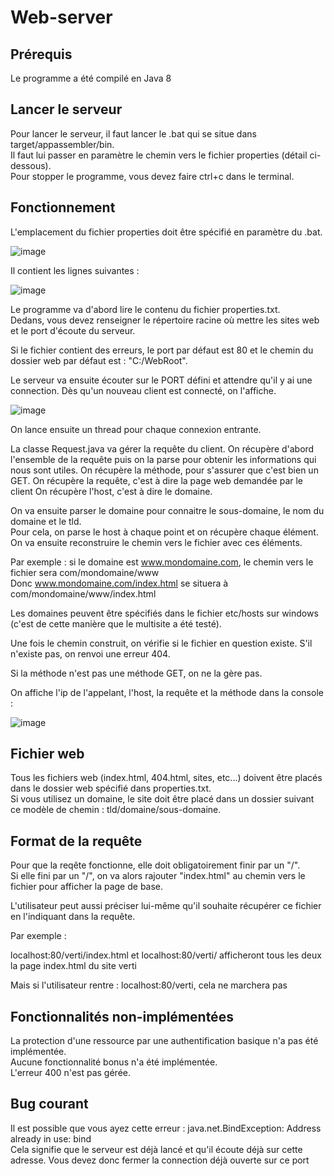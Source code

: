 # Web-server

## Prérequis
Le programme a été compilé en Java 8

## Lancer le serveur
Pour lancer le serveur,  il faut lancer le .bat qui se situe dans target/appassembler/bin.  
Il faut lui passer en paramètre le chemin vers le fichier properties (détail ci-dessous).  
Pour stopper le programme, vous devez faire ctrl+c dans le terminal.

## Fonctionnement
L'emplacement du fichier properties doit être spécifié en paramètre du .bat.  

![image](https://user-images.githubusercontent.com/60175680/119159152-448dd900-ba57-11eb-9f1a-2af7725bd0c3.png)

Il contient les lignes suivantes :  

![image](https://user-images.githubusercontent.com/60175680/119156412-80736f00-ba54-11eb-8b91-8b6a9955420c.png)

Le programme va d'abord lire le contenu du fichier properties.txt.  
Dedans, vous devez renseigner le répertoire racine où mettre les sites web et le port d'écoute du serveur.

Si le fichier contient des erreurs, le port par défaut est 80 et le chemin du dossier web par défaut est : "C:/WebRoot".

Le serveur va ensuite écouter sur le PORT défini et attendre qu'il y ai une connection.
Dès qu'un nouveau client est connecté, on l'affiche.

![image](https://user-images.githubusercontent.com/60175680/119158186-41461d80-ba56-11eb-8f42-c5e05e951861.png)

On lance ensuite un thread pour chaque connexion entrante.

La classe Request.java va gérer la requête du client.
On récupère d'abord l'ensemble de la requête puis on la parse pour obtenir les informations qui nous sont utiles.
On récupère la méthode, pour s'assurer que c'est bien un GET.
On récupère la requête, c'est à dire la page web demandée par le client
On récupère l'host, c'est à dire le domaine.

On va ensuite parser le domaine pour connaitre le sous-domaine, le nom du domaine et le tld.  
Pour cela, on parse le host à chaque point et on récupère chaque élément.  
On va ensuite reconstruire le chemin vers le fichier avec ces éléments.  

Par exemple : si le domaine est www.mondomaine.com, le chemin vers le fichier sera com/mondomaine/www  
Donc www.mondomaine.com/index.html se situera à com/mondomaine/www/index.html

Les domaines peuvent être spécifiés dans le fichier etc/hosts sur windows (c'est de cette manière que le multisite a été testé).

Une fois le chemin construit, on vérifie si le fichier en question existe. S'il n'existe pas, on renvoi une erreur 404.

Si la méthode n'est pas une méthode GET, on ne la gère pas.

On affiche l'ip de l'appelant, l'host, la requête et la méthode dans la console :

![image](https://user-images.githubusercontent.com/60175680/119158508-908c4e00-ba56-11eb-81a5-f6c677b335c4.png)

## Fichier web
Tous les fichiers web (index.html, 404.html, sites, etc...) doivent être placés dans le dossier web spécifié dans properties.txt.  
Si vous utilisez un domaine, le site doit être placé dans un dossier suivant ce modèle de chemin : tld/domaine/sous-domaine.

## Format de la requête
Pour que la reqête fonctionne, elle doit obligatoirement finir par un "/".  
Si elle fini par un "/", on va alors rajouter "index.html" au chemin vers le fichier pour afficher la page de base.

L'utilisateur peut aussi préciser lui-même qu'il souhaite récupérer ce fichier en l'indiquant dans la requête.

Par exemple : 

localhost:80/verti/index.html et localhost:80/verti/ afficheront tous les deux la page index.html du site verti

Mais si l'utilisateur rentre : localhost:80/verti, cela ne marchera pas

## Fonctionnalités non-implémentées
La protection d'une ressource par une authentification basique n'a pas été implémentée.  
Aucune fonctionnalité bonus n'a été implémentée.  
L'erreur 400 n'est pas gérée.

## Bug courant
Il est possible que vous ayez cette erreur : java.net.BindException: Address already in use: bind  
Cela signifie que le serveur est déjà lancé et qu'il écoute déjà sur cette adresse. Vous devez donc fermer la connection déjà ouverte sur ce port



